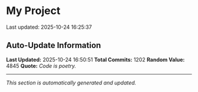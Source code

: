 # My Project


Last updated: 2025-10-24 16:25:37

























































































































































































































































































































































































































































































































































































































































































































































































































































































































































































































































































































































































































































































































































































































































































































































































































































## Auto-Update Information

**Last Updated:** 2025-10-24 16:50:51
**Total Commits:** 1202
**Random Value:** 4845
**Quote:** _Code is poetry._

---
_This section is automatically generated and updated._